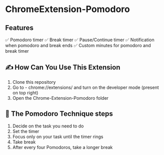 # ChromeExtension-Pomodoro

## Features

✅ Pomodoro timer
✅ Break timer
✅ Pause/Continue timer
✅ Notification when pomodoro and break ends
✅ Custom minutes for pomodoro and break timer

## ✍️ How Can You Use This Extension

1. Clone this repository
2. Go to - chrome://extensions/ and turn on the developer mode (present on top right)
3. Open the Chrome-Extension-Pomodoro folder

## 🍅 The Pomodoro Technique steps 

1. Decide on the task you need to do
2. Set the timer
3. Focus only on your task until the timer rings
4. Take break
5. After every four Pomodoros, take a longer break